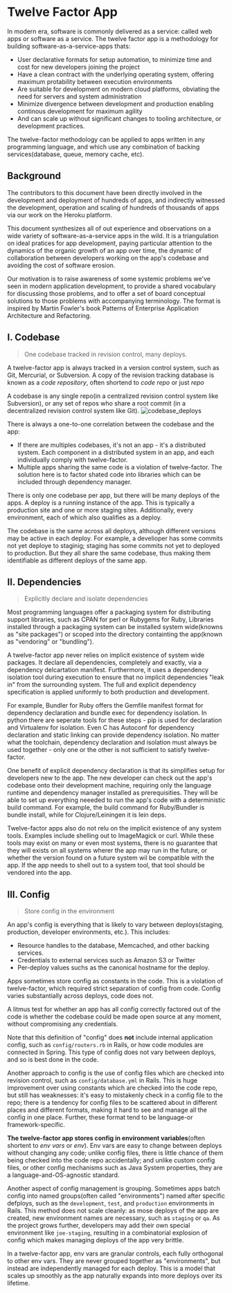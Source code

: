 # Twelve Factor App
In modern era, software is commonly delivered as a service: called web apps or software as a service. The twelve factor app is a methodology for building software-as-a-service-apps thats:
* User declarative formats for setup automation, to minimize time and cost for new developers joining the project
* Have a clean contract with the underlying operating system, offering maximum protability between execution environments
* Are suitable for development on modern cloud platforms, obviating the need for servers and system administration
* Minimize divergence between development and production enabling continous development for maximum agility
* And can scale up without significant changes to tooling architecture, or development practices.

The twelve-factor methodology can be applied to apps written in any programming language, and which use any combination of backing services(database, queue, memory cache, etc).

## Background
The contributors to this document have been directly involved in the development and deployment of hundreds of apps, and indirectly witnessed the development, operation and scaling of hundreds of thousands of apps via our work on the Heroku platform.

This document synthesizes all of out experience and observations on a wide variety of software-as-a-service apps in the wild. It is a triangulation on ideal pratices for app development, paying particular attention to the dynamics of the organic growth of an app over time, the dynamic of collaboration between developers working on the app's codebase and avoiding the cost of software erosion.

Our motivation is to raise awareness of some systemic problems we've seen in modern application development, to provide a shared vocabulary for discussing those problems, and to offer a set of board conceptual solutions to those problems with accompanying terminology. The format is inspired by Martin Fowler's book Patterns of Enterprise Application Architecture and Refactoring.


## I. Codebase
> One codebase tracked in revision control, many deploys. 

A twelve-factor app is always tracked in a version control system, such as Git, Mercurial, or Subversion. A copy of the revision tracking database is known as a _code repository_, often shortend to _code repo_ or just _repo_

A codebase is any single repo(in a centralized revision control system like Subversion), or any set of repos who share a root commit (in a decentralized revision control system like Git).
![codebase_deploys](https://12factor.net/images/codebase-deploys.png)

There is always a one-to-one correlation between the codebase and the app:
* If there are multiples codebases, it's not an app - it's a distributed system. Each component in a distributed system in an app, and each individually comply with twelve-factor.
* Multiple apps sharing the same code is a violation of twelve-factor. The solution here is to factor shated code into libraries which can be included through dependency manager.

There is only one codebase per app, but there will be many deploys of the apps. A deploy is a running instance of the app. This is typically a production site and one or more staging sites. Additionally, every environment, each of which also qualifies as a deploy.

The codebase is the same across all deploys, although different versions may be active in each deploy. For example, a develioper has some commits not yet deploye to staginig; staging has some commits not yet to deployed to production. But they all share the same codebase, thus making them identifiable as different deploys of the same app.

## II. Dependencies
>Explicitly declare and isolate dependencies

Most programming languages offer a packaging system for distributing support libraries, such as CPAN for perl or Rubygems for Ruby, Libraries installed through a packaging system can be installed system wide(knowns as "site packages") or scoped into the directory containting the app(known as "vendoring" or "bundling").

A twelve-factor app never relies on implicit existence of system wide packages. It declare all dependencies, completely and exactly, via a dependency delcartation manifest. Furthermore, it uses a dependency isolation tool during execution to ensure that no implicit dependencies "leak in" from the surrounding system. The full and explicit dependency specification is applied uniformly to both production and development.

For example, Bundler for Ruby offers the Gemfile manifest format for dependency declaration and bundle exec for dependency isolation. In python there are seperate tools for these steps - pip is used for declaration and Virtualenv for isolation. Even C has Autoconf for dependency declaration and static linking can provide dependency isolation. No matter what the toolchain, dependency declaration and isolation must always be used together - only one or the other is not sufficient to satisfy twelve-factor.

One benefit of explicit dependency declaration is that its simplifies setup for developers new to the app. The new developer can check out the app's codebase onto their development machine, requiring only the language runtime and dependency manager installed as prerequisities. They will be able to set up everything neeeded to run the app's code with a deterministic build command. For example, the build command for Ruby/Bundler is bundle install, while for Clojure/Leiningen it is lein deps.

Twelve-factor apps also do not relu on the implicit existence of any system tools. Examples include shelling out to ImageMagick or curl. While these tools may exist on many or even most systems, there is no guarantee that they will exists on all systems wherer the app may run in the future, or whether the version found on a future system wil be compatible with the app. If the app needs to shell out to a system tool, that tool should be vendored into the app.

## III. Config
> Store config in the environment

An app's config is everything that is likely to vary between deploys(staging, production, developer environments, etc.). This includes:
* Resource handles to the database, Memcached, and other backing services.
* Credentials to external services such as Amazon S3 or Twitter
* Per-deploy values suchs as the canonical hostname for the deploy.

Apps sometimes store config as constants in the code. This is a violation of twelve-factor, which required strict separation of config from code. Config varies substantially across deploys, code does not.

A litmus test for whether an app has all config correctly factored out of the code is whether the codebase could be made open source at any moment, without compromising any credentials.

Note that this definition of "config" does **not** include internal application config, such as `config/routers.rb` in Rails, or how code modules are connected in Spring. This type of config does not vary between deploys, and so is best done in the code.

Another approach to config is the use of config files which are checked into revision control, such as `config/database.yml` in Rails. This is huge improvement over using constants which are checked into the code repo, but still has weaknesses: it's easy to mistakenly check in a config file to the repo; there is a tendency for config files to be scattered about in different places and different formats, making it hard to see and manage all the config in one place. Further, these format tend to be language-or framework-specific.

**The twelve-factor app stores config in environment variables**(often shortent to _env vars_ or _env_). Env vars are easy to change between deploys without changing any code; unlike config files, there is little chance of them being checked into the code repo accidentally; and unlike custom config files, or other config mechanisms such as Java System properties, they are a language-and-OS-agnostic standard.

Another aspect of config management is grouping. Sometimes apps batch config into named groups(often called "environments") named after specific defploys, such as the `development`, `test`, and `production` environments in Rails. This method does not scale cleanly: as mose deploys of the app are created, new environment names are necessary, such as `staging` or `qa`. As the project grows further, developers may add their own special environment like `joe-staging`, resulting in a combinatorial explosion of config which makes managing deploys of the app very brittle.

In a twelve-factor app, env vars are granular controls, each fully orthogonal to other env vars. They are never grouped together as "environments", but instead are independently managed for each deploy. This is a model that scales up smoothly as the app naturally expands into more deploys over its lifetime.






